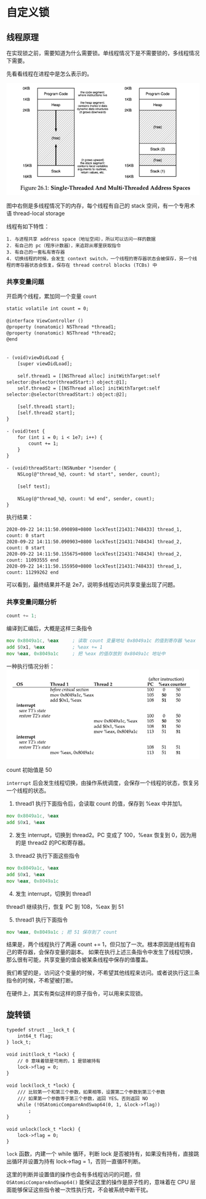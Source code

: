 # 自定义锁

## 线程原理
在实现锁之前，需要知道为什么需要锁。单线程情况下是不需要锁的，多线程情况下需要。

先看看线程在进程中是怎么表示的。

![multi_thread_stack](./multi_thread_stack.png)

图中右侧是多线程情况下的内存，每个线程有自己的 stack 空间，有一个专用术语 thread-local storage

线程有如下特性：

    1. 与进程共享 address space（地址空间），所以可以访问一样的数据
    2. 有自己的 pc（程序计数器），来追踪从哪里获取指令
    3. 有自己的一套私有寄存器
    4. 切换线程的时候，会发生 context switch，一个线程的寄存器状态会被保存，另一个线程的寄存器状态会恢复。保存在 thread control blocks (TCBs) 中
    
### 共享变量问题

开启两个线程，累加同一个变量 `count`

```objc
static volatile int count = 0;

@interface ViewController ()
@property (nonatomic) NSThread *thread1;
@property (nonatomic) NSThread *thread2;
@end


- (void)viewDidLoad {
    [super viewDidLoad];

    self.thread1 = [[NSThread alloc] initWithTarget:self selector:@selector(threadStart:) object:@1];
    self.thread2 = [[NSThread alloc] initWithTarget:self selector:@selector(threadStart:) object:@2];
    
    [self.thread1 start];
    [self.thread2 start];
}

- (void)test {
    for (int i = 0; i < 1e7; i++) {
        count += 1;
    }
}

- (void)threadStart:(NSNumber *)sender {
    NSLog(@"thread_%@, count: %d start", sender, count);
    
    [self test];
    
    NSLog(@"thread_%@, count: %d end", sender, count);
}

```

执行结果：
```
2020-09-22 14:11:50.090898+0800 lockTest[21431:748433] thread_1, count: 0 start
2020-09-22 14:11:50.090903+0800 lockTest[21431:748434] thread_2, count: 0 start
2020-09-22 14:11:50.155675+0800 lockTest[21431:748434] thread_2, count: 11093555 end
2020-09-22 14:11:50.155950+0800 lockTest[21431:748433] thread_1, count: 11299262 end
```
可以看到，最终结果并不是 2e7，说明多线程访问共享变量出现了问题。

### 共享变量问题分析

```c
count += 1;
```
编译到汇编后，大概是这样三条指令

```asm
mov 0x8049a1c, %eax     ; 读取 count 变量地址 0x8049a1c 的值到寄存器 %eax
add $0x1, %eax          ; %eax += 1
mov %eax, 0x8049a1c     ; 把 %eax 的值存放到 0x8049a1c 地址中
```

一种执行情况分析：
![multi_race](./multi_race.png)

count 初始值是 50

`interrupt` 后会发生线程切换，由操作系统调度，会保存一个线程的状态，恢复另一个线程的状态。

1. thread1 执行下面指令后，会读取 count 的值，保存到 %eax 中并加1。
```asm
mov 0x8049a1c, %eax 
add $0x1, %eax
```
2. 发生 interrupt，切换到 thread2。PC 变成了 100，%eax 恢复到 0，因为用的是 thread2 的PC和寄存器。

3. thread2 执行下面这些指令

```asm
mov 0x8049a1c, %eax
add $0x1, %eax
mov %eax, 0x8049a1c
```

4. 发生 interrupt，切换到 thread1

thread1 继续执行，恢复 PC 到 108，%eax 到 51

5. thread1 执行下面指令

```asm
mov %eax, 0x8049a1c ; 把 51 保存到了 count
```

结果是，两个线程执行了两遍 count += 1，但只加了一次。根本原因是线程有自己的寄存器，会保存变量的副本。
如果在执行上述三条指令中发生了线程切换，那么很有可能，共享变量的值会被某条线程中保存的值覆盖。

我们希望的是，访问这个变量的时候，不希望其他线程来访问。或者说执行这三条指令的时候，不希望被打断。

在硬件上，其实有类似这样的原子指令，可以用来实现锁。

## 旋转锁

```objc
typedef struct __lock_t {
    int64_t flag;
} lock_t;

void init(lock_t *lock) {
    // 0 意味着锁是可用的，1 是锁被持有
    lock->flag = 0;
}

void lock(lock_t *lock) {
    /// 比较第一个和第三个参数，如果相等，设置第二个参数到第三个参数
    /// 如果第一个参数等于第三个参数，返回 YES。否则返回 NO
    while (!OSAtomicCompareAndSwap64(0, 1, &lock->flag))
        ;
}

void unlock(lock_t *lock) {
    lock->flag = 0;
}
```

`lock` 函数，内建一个 while 循环，判断 lock 是否被持有，如果没有持有，直接跳出循环并设置为持有 lock->flag = 1，否则一直循环判断。

这里的判断并设置值的操作也会有多线程访问的问题，但 `OSAtomicCompareAndSwap64()` 能保证这里的操作是原子性的，意味着在 CPU 层面能够保证这些指令被一次性执行完，不会被系统中断干扰。


